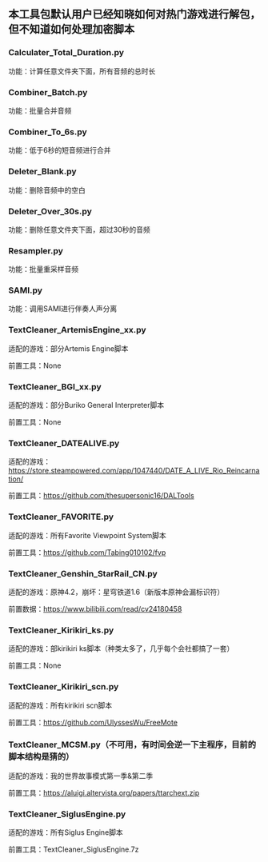 ## 本工具包默认用户已经知晓如何对热门游戏进行解包，但不知道如何处理加密脚本

### Calculater_Total_Duration.py
功能：计算任意文件夹下面，所有音频的总时长

### Combiner_Batch.py
功能：批量合并音频

### Combiner_To_6s.py
功能：低于6秒的短音频进行合并

### Deleter_Blank.py
功能：删除音频中的空白

### Deleter_Over_30s.py
功能：删除任意文件夹下面，超过30秒的音频

### Resampler.py
功能：批量重采样音频

### SAMI.py
功能：调用SAMI进行伴奏人声分离

### TextCleaner_ArtemisEngine_xx.py
适配的游戏：部分Artemis Engine脚本

前置工具：None

### TextCleaner_BGI_xx.py
适配的游戏：部分Buriko General Interpreter脚本

前置工具：None

### TextCleaner_DATEALIVE.py
适配的游戏：https://store.steampowered.com/app/1047440/DATE_A_LIVE_Rio_Reincarnation/

前置工具：https://github.com/thesupersonic16/DALTools

### TextCleaner_FAVORITE.py
适配的游戏：所有Favorite Viewpoint System脚本

前置工具：https://github.com/Tabing010102/fvp

### TextCleaner_Genshin_StarRail_CN.py
适配的游戏：原神4.2，崩坏：星穹铁道1.6（新版本原神会漏标识符）

前置数据：https://www.bilibili.com/read/cv24180458

### TextCleaner_Kirikiri_ks.py
适配的游戏：部kirikiri ks脚本（种类太多了，几乎每个会社都搞了一套）

前置工具：None

### TextCleaner_Kirikiri_scn.py
适配的游戏：所有kirikiri scn脚本

前置工具：https://github.com/UlyssesWu/FreeMote

### TextCleaner_MCSM.py（不可用，有时间会逆一下主程序，目前的脚本结构是猜的）
适配的游戏：我的世界故事模式第一季&第二季

前置工具：https://aluigi.altervista.org/papers/ttarchext.zip

### TextCleaner_SiglusEngine.py
适配的游戏：所有Siglus Engine脚本

前置工具：TextCleaner_SiglusEngine.7z